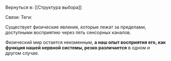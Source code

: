 Вернуться в: [[Структура выбора]]

Связи:
Теги:

Существует физические явления, которые лежат за пределами, доступными восприятию через пять сенсорных каналов.

Физический мир остается неизменным, **а наш опыт восприятия его, как функция нашей нервной системы, резко различается** в одном и другом случае.